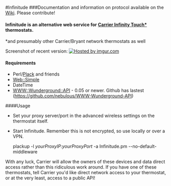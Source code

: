 #Infinitude
###Documentation and information on protocol available on the [Wiki](https://github.com/nebulous/infinitude/wiki). Please contribute!

#### Infinitude is an alternative web service for [Carrier Infinity Touch*](https://github.com/nebulous/infinitude/wiki/Infinity-touch) thermostats.

*and presumably other Carrier/Bryant network thermostats as well

Screenshot of recent version:
<a href="http://imgur.com/s2BrXXt"><img src="http://i.imgur.com/s2BrXXt.png" title="Hosted by imgur.com"/></a>

#### Requirements

 * Perl/[Plack](https://github.com/miyagawa/Plack) and friends
 * [Web::Simple](https://metacpan.org/module/Web::Simple)
 * DateTime
 * [WWW::Wunderground::API](https://metacpan.org/module/WWW::Wunderground::API)  - 0.05 or newer. Github has lastest (https://github.com/nebulous/WWW-Wunderground-API)

####Usage 
 * Set your proxy server/port in the advanced wireless settings on the thermostat itself. 
 * Start Infinitude. Remember this is not encrypted, so use locally or over a VPN.


    plackup -l _yourProxyIP:yourProxyPort_ -a Infinitude.pm --no-default-middleware


With any luck, Carrier will allow the owners of these devices and data direct access rather
than this ridiculous work around. If you have one of these thermostats, tell
Carrier you'd like direct network access to your thermostat, or at the very
least, access to a public API!
